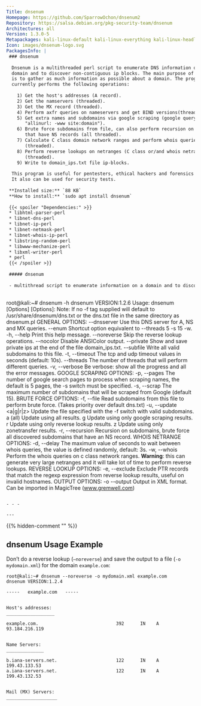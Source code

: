 ```yaml
---
Title: dnsenum
Homepage: https://github.com/SparrowOchon/dnsenum2
Repository: https://salsa.debian.org/pkg-security-team/dnsenum
Architectures: all
Version: 1.3.0-5
Metapackages: kali-linux-default kali-linux-everything kali-linux-headless kali-linux-large kali-tools-information-gathering 
Icon: images/dnsenum-logo.svg
PackagesInfo: |
 ### dnsenum
 
  Dnsenum is a multithreaded perl script to enumerate DNS information of a
  domain and to discover non-contiguous ip blocks. The main purpose of Dnsenum
  is to gather as much information as possible about a domain. The program
  currently performs the following operations:
   
    1) Get the host's addresses (A record).
    2) Get the namservers (threaded).
    3) Get the MX record (threaded).
    4) Perform axfr queries on nameservers and get BIND versions(threaded).
    5) Get extra names and subdomains via google scraping (google query =
       "allinurl: -www site:domain").
    6) Brute force subdomains from file, can also perform recursion on subdomain
       that have NS records (all threaded).
    7) Calculate C class domain network ranges and perform whois queries on them
       (threaded).
    8) Perform reverse lookups on netranges (C class or/and whois netranges)
       (threaded).
    9) Write to domain_ips.txt file ip-blocks.
   
  This program is useful for pentesters, ethical hackers and forensics experts.
  It also can be used for security tests.
 
 **Installed size:** `88 KB`  
 **How to install:** `sudo apt install dnsenum`  
 
 {{< spoiler "Dependencies:" >}}
 * libhtml-parser-perl
 * libnet-dns-perl
 * libnet-ip-perl
 * libnet-netmask-perl
 * libnet-whois-ip-perl
 * libstring-random-perl
 * libwww-mechanize-perl
 * libxml-writer-perl
 * perl
 {{< /spoiler >}}
 
 ##### dnsenum
 
 - multithread script to enumerate information on a domain and to discover non-contiguous IP blocks
 
 ```
 root@kali:~# dnsenum -h
 dnsenum VERSION:1.2.6
 Usage: dnsenum [Options] <domain>
 [Options]:
 Note: If no -f tag supplied will default to /usr/share/dnsenum/dns.txt or
 the dns.txt file in the same directory as dnsenum.pl
 GENERAL OPTIONS:
   --dnsserver 	<server>
 			Use this DNS server for A, NS and MX queries.
   --enum		Shortcut option equivalent to --threads 5 -s 15 -w.
   -h, --help		Print this help message.
   --noreverse		Skip the reverse lookup operations.
   --nocolor		Disable ANSIColor output.
   --private		Show and save private ips at the end of the file domain_ips.txt.
   --subfile <file>	Write all valid subdomains to this file.
   -t, --timeout <value>	The tcp and udp timeout values in seconds (default: 10s).
   --threads <value>	The number of threads that will perform different queries.
   -v, --verbose		Be verbose: show all the progress and all the error messages.
 GOOGLE SCRAPING OPTIONS:
   -p, --pages <value>	The number of google search pages to process when scraping names,
 			the default is 5 pages, the -s switch must be specified.
   -s, --scrap <value>	The maximum number of subdomains that will be scraped from Google (default 15).
 BRUTE FORCE OPTIONS:
   -f, --file <file>	Read subdomains from this file to perform brute force. (Takes priority over default dns.txt)
   -u, --update	<a|g|r|z>
 			Update the file specified with the -f switch with valid subdomains.
 	a (all)		Update using all results.
 	g		Update using only google scraping results.
 	r		Update using only reverse lookup results.
 	z		Update using only zonetransfer results.
   -r, --recursion	Recursion on subdomains, brute force all discovered subdomains that have an NS record.
 WHOIS NETRANGE OPTIONS:
   -d, --delay <value>	The maximum value of seconds to wait between whois queries, the value is defined randomly, default: 3s.
   -w, --whois		Perform the whois queries on c class network ranges.
 			 **Warning**: this can generate very large netranges and it will take lot of time to perform reverse lookups.
 REVERSE LOOKUP OPTIONS:
   -e, --exclude	<regexp>
 			Exclude PTR records that match the regexp expression from reverse lookup results, useful on invalid hostnames.
 OUTPUT OPTIONS:
   -o --output <file>	Output in XML format. Can be imported in MagicTree (www.gremwell.com)
 ```
 
 - - -
 
---
```

{{% hidden-comment "<!--Do not edit anything above this line-->" %}}

## dnsenum Usage Example

Don’t do a reverse lookup (`–noreverse`) and save the output to a file (`-o mydomain.xml`) for the domain `example.com`:

```
root@kali:~# dnsenum --noreverse -o mydomain.xml example.com
dnsenum VERSION:1.2.4

-----   example.com   -----


Host's addresses:
__________________

example.com.                             392      IN    A        93.184.216.119


Name Servers:
______________

b.iana-servers.net.                      122      IN    A        199.43.133.53
a.iana-servers.net.                      122      IN    A        199.43.132.53


Mail (MX) Servers:
___________________
```
